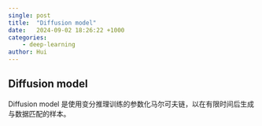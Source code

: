 ```yaml
---
single: post
title:  "Diffusion model"
date:   2024-09-02 18:26:22 +1000
categories: 
    - deep-learning
author: Hui
---
```


## Diffusion model 

Diffusion model 是使用变分推理训练的参数化马尔可夫链，以在有限时间后生成与数据匹配的样本。